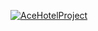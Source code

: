 [![AceHotelProject](https://circleci.com/gh/AceHotelProject/ACE-MEMBERSHIP-APP.svg?style=svg)](https://circleci.com/gh/AceHotelProject/ACE-MEMBERSHIP-APP)
